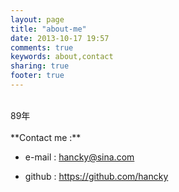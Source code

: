 ```yaml
---
layout: page
title: "about-me"
date: 2013-10-17 19:57
comments: true
keywords: about,contact
sharing: true
footer: true
---
```

<br>        
89年
<br><br>
**Contact me :**

* e-mail : hancky@sina.com

* github : https://github.com/hancky